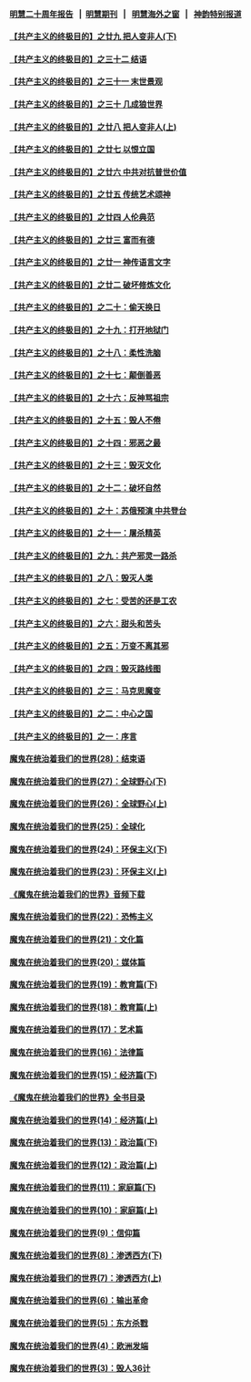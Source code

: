 #### [明慧二十周年报告](https://github.com/gfw-breaker/mh-reports/blob/master/README.md?t=07230742) &nbsp;&nbsp;|&nbsp;&nbsp;[明慧期刊](https://github.com/gfw-breaker/mh-qikan) &nbsp;&nbsp;|&nbsp;&nbsp; [明慧海外之窗](https://github.com/gfw-breaker/mh-news/blob/master/README.md?t=07230742) &nbsp;&nbsp;|&nbsp;&nbsp; [神韵特别报道](https://github.com/gfw-breaker/mh-news/blob/master/shenyun.md?t=07230742) 

#### [【共产主义的终极目的】之廿九 把人变非人(下)](../pages/nsc422/n11344140.md?t=07230742) 

#### [【共产主义的终极目的】之三十二 结语](../pages/nsc422/n11360535.md?t=07230742) 

#### [【共产主义的终极目的】之三十一 末世景观](../pages/nsc422/n11351129.md?t=07230742) 

#### [【共产主义的终极目的】之三十 几成狼世界](../pages/nsc422/n11348280.md?t=07230742) 

#### [【共产主义的终极目的】之廿八 把人变非人(上)](../pages/nsc422/n11340492.md?t=07230742) 

#### [【共产主义的终极目的】之廿七 以恨立国](../pages/nsc422/n11336944.md?t=07230742) 

#### [【共产主义的终极目的】之廿六 中共对抗普世价值](../pages/nsc422/n11324785.md?t=07230742) 

#### [【共产主义的终极目的】之廿五 传统艺术颂神](../pages/nsc422/n11296396.md?t=07230742) 

#### [【共产主义的终极目的】之廿四 人伦典范](../pages/nsc422/n11296397.md?t=07230742) 

#### [【共产主义的终极目的】之廿三 富而有德](../pages/nsc422/n11283598.md?t=07230742) 

#### [【共产主义的终极目的】之廿一 神传语言文字](../pages/nsc422/n11263265.md?t=07230742) 

#### [【共产主义的终极目的】之廿二 破坏修炼文化](../pages/nsc422/n11245728.md?t=07230742) 

#### [【共产主义的终极目的】之二十：偷天换日](../pages/nsc422/n11238846.md?t=07230742) 

#### [【共产主义的终极目的】之十九：打开地狱门](../pages/nsc422/n11206376.md?t=07230742) 

#### [【共产主义的终极目的】之十八：柔性洗脑](../pages/nsc422/n11199994.md?t=07230742) 

#### [【共产主义的终极目的】之十七：颠倒善恶](../pages/nsc422/n11179782.md?t=07230742) 

#### [【共产主义的终极目的】之十六：反神骂祖宗](../pages/nsc422/n11166798.md?t=07230742) 

#### [【共产主义的终极目的】之十五：毁人不倦](../pages/nsc422/n11166792.md?t=07230742) 

#### [【共产主义的终极目的】之十四：邪恶之最](../pages/nsc422/n11150249.md?t=07230742) 

#### [【共产主义的终极目的】之十三：毁灭文化](../pages/nsc422/n11135227.md?t=07230742) 

#### [【共产主义的终极目的】之十二：破坏自然](../pages/nsc422/n11135214.md?t=07230742) 

#### [【共产主义的终极目的】之十：苏俄预演 中共登台](../pages/nsc422/n11118424.md?t=07230742) 

#### [【共产主义的终极目的】之十一：屠杀精英](../pages/nsc422/n11118442.md?t=07230742) 

#### [【共产主义的终极目的】之九：共产邪灵一路杀](../pages/nsc422/n11114139.md?t=07230742) 

#### [【共产主义的终极目的】之八：毁灭人类](../pages/nsc422/n11108503.md?t=07230742) 

#### [【共产主义的终极目的】之七：受苦的还是工农](../pages/nsc422/n11101809.md?t=07230742) 

#### [【共产主义的终极目的】之六：甜头和苦头](../pages/nsc422/n11096971.md?t=07230742) 

#### [【共产主义的终极目的】之五：万变不离其邪](../pages/nsc422/n11091285.md?t=07230742) 

#### [【共产主义的终极目的】之四：毁灭路线图](../pages/nsc422/n11086284.md?t=07230742) 

#### [【共产主义的终极目的】之三：马克思魔变](../pages/nsc422/n11061941.md?t=07230742) 

#### [【共产主义的终极目的】之二：中心之国](../pages/nsc422/n11047728.md?t=07230742) 

#### [【共产主义的终极目的】之一：序言](../pages/nsc422/n11086077.md?t=07230742) 

#### [魔鬼在统治着我们的世界(28)：结束语](../pages/nsc422/n10936246.md?t=07230742) 

#### [魔鬼在统治着我们的世界(27)：全球野心(下)](../pages/nsc422/n10928319.md?t=07230742) 

#### [魔鬼在统治着我们的世界(26)：全球野心(上)](../pages/nsc422/n10900318.md?t=07230742) 

#### [魔鬼在统治着我们的世界(25)：全球化](../pages/nsc422/n10788205.md?t=07230742) 

#### [魔鬼在统治着我们的世界(24)：环保主义(下)](../pages/nsc422/n10695307.md?t=07230742) 

#### [魔鬼在统治着我们的世界(23)：环保主义(上)](../pages/nsc422/n10688613.md?t=07230742) 

#### [《魔鬼在统治着我们的世界》音频下载](../pages/nsc422/n10635553.md?t=07230742) 

#### [魔鬼在统治着我们的世界(22)：恐怖主义](../pages/nsc422/n10614727.md?t=07230742) 

#### [魔鬼在统治着我们的世界(21)：文化篇](../pages/nsc422/n10597706.md?t=07230742) 

#### [魔鬼在统治着我们的世界(20)：媒体篇](../pages/nsc422/n10586579.md?t=07230742) 

#### [魔鬼在统治着我们的世界(19)：教育篇(下)](../pages/nsc422/n10564808.md?t=07230742) 

#### [魔鬼在统治着我们的世界(18)：教育篇(上)](../pages/nsc422/n10526970.md?t=07230742) 

#### [魔鬼在统治着我们的世界(17)：艺术篇](../pages/nsc422/n10499093.md?t=07230742) 

#### [魔鬼在统治着我们的世界(16)：法律篇](../pages/nsc422/n10485969.md?t=07230742) 

#### [魔鬼在统治着我们的世界(15)：经济篇(下)](../pages/nsc422/n10469975.md?t=07230742) 

#### [《魔鬼在统治着我们的世界》全书目录](../pages/nsc422/n10464261.md?t=07230742) 

#### [魔鬼在统治着我们的世界(14)：经济篇(上)](../pages/nsc422/n10457370.md?t=07230742) 

#### [魔鬼在统治着我们的世界(13)：政治篇(下)](../pages/nsc422/n10448270.md?t=07230742) 

#### [魔鬼在统治着我们的世界(12)：政治篇(上)](../pages/nsc422/n10444576.md?t=07230742) 

#### [魔鬼在统治着我们的世界(11)：家庭篇(下)](../pages/nsc422/n10440961.md?t=07230742) 

#### [魔鬼在统治着我们的世界(10)：家庭篇(上)](../pages/nsc422/n10435448.md?t=07230742) 

#### [魔鬼在统治着我们的世界(9)：信仰篇](../pages/nsc422/n10432159.md?t=07230742) 

#### [魔鬼在统治着我们的世界(8)：渗透西方(下)](../pages/nsc422/n10429603.md?t=07230742) 

#### [魔鬼在统治着我们的世界(7)：渗透西方(上)](../pages/nsc422/n10426013.md?t=07230742) 

#### [魔鬼在统治着我们的世界(6)：输出革命](../pages/nsc422/n10421536.md?t=07230742) 

#### [魔鬼在统治着我们的世界(5)：东方杀戮](../pages/nsc422/n10417707.md?t=07230742) 

#### [魔鬼在统治着我们的世界(4)：欧洲发端](../pages/nsc422/n10414890.md?t=07230742) 

#### [魔鬼在统治着我们的世界(3)：毁人36计](../pages/nsc422/n10411583.md?t=07230742) 

